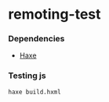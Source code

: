 # remoting-test

### Dependencies

 * [Haxe](https://haxe.org/)

### Testing js

```
haxe build.hxml
```


